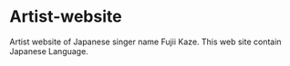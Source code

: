# Artist-website
Artist website of Japanese singer name Fujii Kaze. This web site contain Japanese Language.
